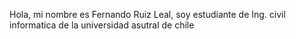 Hola, mi nombre es Fernando Ruiz Leal, soy estudiante de Ing. civil informatica de la universidad asutral de chile
